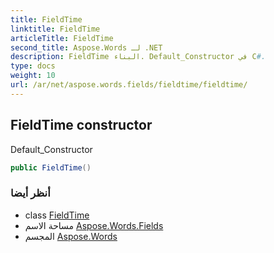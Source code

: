 ```yaml
---
title: FieldTime
linktitle: FieldTime
articleTitle: FieldTime
second_title: Aspose.Words لـ .NET
description: FieldTime البناء. Default_Constructor في C#.
type: docs
weight: 10
url: /ar/net/aspose.words.fields/fieldtime/fieldtime/
---
```

## FieldTime constructor

Default_Constructor

```csharp
public FieldTime()
```

### أنظر أيضا

* class [FieldTime](../)
* مساحة الاسم [Aspose.Words.Fields](../../../aspose.words.fields/)
* المجسم [Aspose.Words](../../../)
